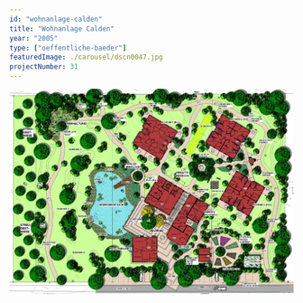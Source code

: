 ```yaml
---
id: "wohnanlage-calden"
title: "Wohnanlage Calden"
year: "2005"
type: ["oeffentliche-baeder"]
featuredImage: ./carousel/dscn0047.jpg
projectNumber: 31
---
```


![Entwurf](./images/31entwurf.jpg)